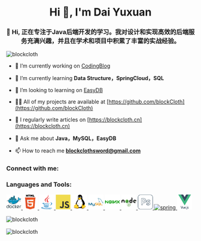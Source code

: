 <h1 align="center">Hi 👋, I'm Dai Yuxuan</h1>
<h3 align="center">👋 Hi, 正在专注于Java后端开发的学习。我对设计和实现高效的后端服务充满兴趣，并且在学术和项目中积累了丰富的实战经验。</h3>

<p align="left"> <img src="https://komarev.com/ghpvc/?username=blockcloth&label=Profile%20views&color=0e75b6&style=flat" alt="blockcloth" /> </p>

- 🔭 I’m currently working on [CodingBlog](https://github.com/blockCloth/codingblog)

- 🌱 I’m currently learning **Data Structure，SpringCloud，SQL**

- 👯 I’m looking to learning on [EasyDB](https://github.com/blockCloth/EasyDB)

- 👨‍💻 All of my projects are available at [https://github.com/blockCloth](https://github.com/blockCloth)

- 📝 I regularly write articles on [https://blockcloth.cn](https://blockcloth.cn)

- 💬 Ask me about **Java，MySQL，EasyDB**

- 📫 How to reach me **blockclothsword@gmail.com**

<h3 align="left">Connect with me:</h3>
<p align="left">
</p>

<h3 align="left">Languages and Tools:</h3>
<p align="left"> <a href="https://www.docker.com/" target="_blank" rel="noreferrer"> <img src="https://raw.githubusercontent.com/devicons/devicon/master/icons/docker/docker-original-wordmark.svg" alt="docker" width="40" height="40"/> </a> <a href="https://www.w3.org/html/" target="_blank" rel="noreferrer"> <img src="https://raw.githubusercontent.com/devicons/devicon/master/icons/html5/html5-original-wordmark.svg" alt="html5" width="40" height="40"/> </a> <a href="https://www.java.com" target="_blank" rel="noreferrer"> <img src="https://raw.githubusercontent.com/devicons/devicon/master/icons/java/java-original.svg" alt="java" width="40" height="40"/> </a> <a href="https://developer.mozilla.org/en-US/docs/Web/JavaScript" target="_blank" rel="noreferrer"> <img src="https://raw.githubusercontent.com/devicons/devicon/master/icons/javascript/javascript-original.svg" alt="javascript" width="40" height="40"/> </a> <a href="https://www.linux.org/" target="_blank" rel="noreferrer"> <img src="https://raw.githubusercontent.com/devicons/devicon/master/icons/linux/linux-original.svg" alt="linux" width="40" height="40"/> </a> <a href="https://www.mysql.com/" target="_blank" rel="noreferrer"> <img src="https://raw.githubusercontent.com/devicons/devicon/master/icons/mysql/mysql-original-wordmark.svg" alt="mysql" width="40" height="40"/> </a> <a href="https://www.nginx.com" target="_blank" rel="noreferrer"> <img src="https://raw.githubusercontent.com/devicons/devicon/master/icons/nginx/nginx-original.svg" alt="nginx" width="40" height="40"/> </a> <a href="https://nodejs.org" target="_blank" rel="noreferrer"> <img src="https://raw.githubusercontent.com/devicons/devicon/master/icons/nodejs/nodejs-original-wordmark.svg" alt="nodejs" width="40" height="40"/> </a> <a href="https://www.photoshop.com/en" target="_blank" rel="noreferrer"> <img src="https://raw.githubusercontent.com/devicons/devicon/master/icons/photoshop/photoshop-line.svg" alt="photoshop" width="40" height="40"/> </a> <a href="https://spring.io/" target="_blank" rel="noreferrer"> <img src="https://www.vectorlogo.zone/logos/springio/springio-icon.svg" alt="spring" width="40" height="40"/> </a> <a href="https://vuejs.org/" target="_blank" rel="noreferrer"> <img src="https://raw.githubusercontent.com/devicons/devicon/master/icons/vuejs/vuejs-original-wordmark.svg" alt="vuejs" width="40" height="40"/> </a> </p>

<p><img align="center" src="https://github-readme-stats.vercel.app/api/top-langs?username=blockcloth&show_icons=true&locale=en&layout=compact" alt="blockcloth" /></p>

<p><img align="center" src="https://github-readme-streak-stats.herokuapp.com/?user=blockcloth&" alt="blockcloth" /></p>
